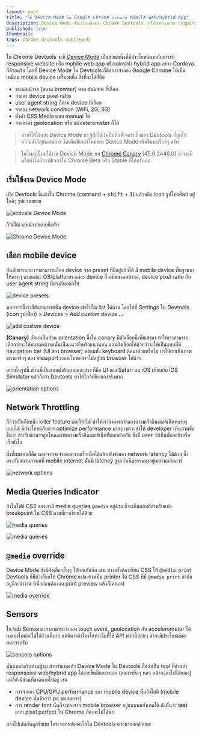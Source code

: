 ```yaml
---
layout: post
title: "ใช้ Device Mode ใน Google Chrome ทำงานกับ Mobile Web/Hybrid App"
description: Device mode เป็นส่วนหนึ่งของ Chrome Devtools ทำให้เราทำงานกับ responsive website หรือ mobile web app ได้สะดวกมากขึ้น โดยที่เราสามารถให้ Chrome จำลองตัวเองเป็น mobile device ที่ไม่เพียงแค่เซ็ตขนาดหน้าจอ แต่ยังมีฟีเจอร์อื่นๆ ให้อีกมากมายครับ
published: true
thumbnail:
tags: chrome devtools mobileweb
---
```


ใน Chrome Devtools จะมี [Device Mode](https://developer.chrome.com/devtools/docs/device-mode) เป็นส่วนหนึ่งที่มีประโยชน์มากกับการทำ responsive website หรือ mobile web app
หรือแม้กระทั่ง hybrid app อย่าง Cordova ก็ด้วยครับ โดยที่ Device Mode ใน Devtools ก็คือการจำลอง Google Chrome
ให้เป็นเหมือน mobile device เครื่องหนึ่ง สิ่งที่จะได้ก็คือ

- ขนาดหน้าจอ (ขนาด browser) ตาม device ที่เลือก
- จำลอง device pixel ratio
- user agent string ก็ตาม device ที่เลือก
- จำลอง network condition (WiFi, 2G, 3G)
- ตั้งค่า CSS Media แบบ manual ได้
- จำลองค่า geolocation หรือ accelerometer ก็ได้

> เท่าที่ได้ใช้งาน Device Mode มา รู้สึกได้ว่าเป็นอีกฟีเจอร์หนึ่งของ Devtools ที่ถูกให้ความสำคัญพอสมควร ได้เห็นฟีเจอร์ใหม่ของ Device Mode เพิ่มขึ้นมาเรื่อยๆ ครับ

> ในโพสต์นี้ผมใช้งาน Device Mode บน [Chrome Canary](https://www.google.com/Chrome/browser/canary.html) (45.0.2446.0) อาจจะมีหรือยังไม่มีบางฟีเจอร์ใน Chrome Beta หรือ Stable ก็ได้ครับผม

## เริ่มใช้งาน Device Mode

เปิด Devtools ขึ้นมาใน Chrome (<kbd>command</kbd> + <kbd>shift</kbd> + <kbd>I</kbd>) แล้วคลิก icon รูปโทรศัพท์ อยู่ใกล้ๆ รูปแว่นขยาย

![activate Device Mode](/img/posts/device-mode/activate-icon.png)

ก็จะได้เจอหน้าจอแบบนี้ครับ

![Chrome Device Mode](/img/posts/device-mode/device-mode-activated.png)

## เลือก mobile device

อันดับแรกเลย เราสามารถเลือก device จาก preset ที่มีอยู่แล้วได้ มี mobile device พื้นฐานมาให้ครบๆ ตามแต่ละ OS/platform แต่ละ device ก็จะมีขนาดหน้าจอ, device pixel ratio กับ user agent string ที่ต่างกันออกไป

![device presets](/img/posts/device-mode/device-preset.png)

นอกจากนี้เราก็ยังสามารถเพิ่ม device เข้าไปใน list ได้ด้วย โดยไปที่ <em>Settings</em> ใน Devtools (icon รูปเฟือง) > <em>Devices</em> > <em>Add custom device ...</em>

![add custom device](/img/posts/device-mode/add-custom-device.png)

**(Canary)** ถัดมาเป็นส่วน orientation ซึ่งใน canary มีตัวเลือกนี้เพิ่มเข้ามา ทำให้เราสามารถเลือกว่าจะให้ขนาดหน้าจอนั้นเป็นแนวตั้งหรือแนวนอน แถมยังเลือกได้ด้วยว่าจะให้เป็นแบบที่มี navigation bar (UI ของ browser) พร้อมทั้ง keyboard ติดมาด้วยหรือไม่ ทำให้เราเห็นภาพขนาดจริงๆ ของ viewport เวลาเว็บของเราไปอยู่บน browser ได้ด้วย

อย่างในรูปนี้ ส่วนที่เป็นขอบดำด้านบนและล่าง ก็คือ UI ของ Safari บน iOS เทียบกับ iOS Simulator แล้วถือว่า Devtools ทำได้ใกล้เคียงของจริงมาก

![orientation options](/img/posts/device-mode/orientation-options.png)

## Network Throttling

ถือว่าเป็นอีกหนึ่ง killer feature เลยก็ว่าได้ ทำให้เราสามารถจำลองความเร็วอินเตอร์เน็ตหลายๆ แบบได้
มีประโยชน์กับการ optimize performance มากๆ เพราะทำให้ developer เห็นภาพชัดขึ้นว่า
ถ้าเว็บของเราถูกโหลดผ่านความเร็วอินเตอร์เน็ตที่แตกต่างกัน สิ่งที่ user จะเห็นนั้นจะช้าหรือเร็วยังไง

สิ่งที่ผมชอบก็คือ นอกจากจะจำลองความเร็วเน็ตได้แล้ว ยังจำลอง network latency ให้ด้วย ซึ่งตรงกับสถานการณ์ที่ mobile internet นั้นมี latency สูงกว่าเน็ตธรรมดาอยู่เยอะพอสมควร

![network options](/img/posts/device-mode/network-options.png)

## Media Queries Indicator

ถ้าในไฟล์ CSS ของเรามี media queries `@media` อยู่ด้วย ก็จะเห็นแถบสีสำหรับแบ่ง breakpoint ใน CSS ตามที่เราเขียนได้ด้วย

![media queries](/img/posts/device-mode/media-queries.png)

![media queries](/img/posts/device-mode/media-queries-2.png)

## `@media` override

Device Mode ยังมีตัวเลือกอื่นๆ ให้เล่นกันอีก เช่น บางครั้งต้องเขียน CSS ให้ `@media print` Devtools ก็มีตัวเลือกให้ Chrome แปลงร่างเป็น printer ได้ CSS ที่มี `@media print` กำกับอยู่ก็จะทำงาน (เมื่อก่อนต้องกด print preview แล้วก็เดาเอา)

![media override](/img/posts/device-mode/media-override.png)

## Sensors

ใน tab Sensors เราสามารถจำลอง touch event, geolocation กับ accelerometer ได้ ผมเองไม่ค่อยได้ใช้ส่วนนี้มาก แต่คิดว่าถ้าใครได้ทำเว็บที่ใช้ API พวกนี้บ่อยๆ น่าจะมีประโยชน์พอสมควรครับ

![sensors options](/img/posts/device-mode/sensors.png)

นั่นแหละครับท่านผู้ชม สำหรับผมแล้ว Device Mode ใน Devtools ถือว่าเป็น tool ที่ช่วยทำ responseive web/hybrid app ได้ง่ายขึ้นอีกเยอะเลย (ลดการยืดๆ หดๆ หน้าจอลงไปได้เยอะ)
แต่ก็ยังมีส่วนที่ขาดหายไปอยู่ เช่น

- การจำลอง CPU/GPU performance ของ mobile device นั้นยังไม่มี (mobile device นั้นช้ากว่า pc พอสมควร)
- การ render font นั้นก็จะต่างจาก mobile browser อยู่แบบพอสังเกตได้ ดังนั้นจะ test แบบ pixel perfect ใน Chrome ก็คงจะไม่ได้นะ

ลองไปเล่นกันดูครับผม ใครเจอเทคนิคอะไรใน Devtools แวะมาบอกด้วยนะ
